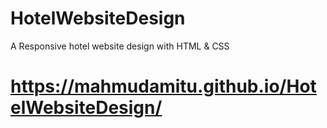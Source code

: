 # HotelWebsiteDesign
 A Responsive hotel website design with HTML & CSS
 # https://mahmudamitu.github.io/HotelWebsiteDesign/
